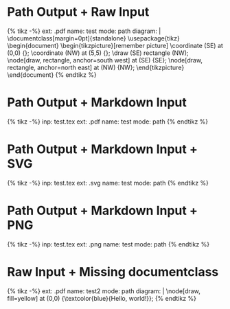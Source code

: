 # Path Output + Raw Input

{% tikz -%}
ext: .pdf
name: test
mode: path
diagram: |
    \documentclass[margin=0pt]{standalone}
    \usepackage{tikz}
    \begin{document}
    \begin{tikzpicture}[remember picture]
    \coordinate (SE) at (0,0) {};
    \coordinate (NW) at (5,5) {};
    \draw (SE) rectangle (NW);
    \node[draw, rectangle, anchor=south west] at (SE) {SE};
    \node[draw, rectangle, anchor=north east] at (NW) {NW};
    \end{tikzpicture}
    \end{document}
{% endtikz %}

# Path Output + Markdown Input

{% tikz -%}
inp: test.tex
ext: .pdf
name: test
mode: path
{% endtikz %}

# Path Output + Markdown Input + SVG

{% tikz -%}
inp: test.tex
ext: .svg
name: test
mode: path
{% endtikz %}

# Path Output + Markdown Input + PNG

{% tikz -%}
inp: test.tex
ext: .png
name: test
mode: path
{% endtikz %}

# Raw Input + Missing documentclass

{% tikz -%}
ext: .pdf
name: test2
mode: path
diagram: |
    \node[draw, fill=yellow] at (0,0) {\textcolor{blue}{Hello, world!}};
{% endtikz %}

